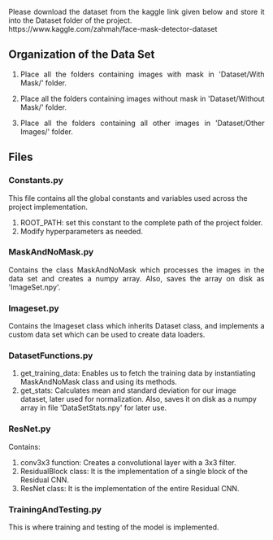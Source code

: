 <p align="justify">Please download the dataset from the kaggle link given below and store it into the Dataset folder of the project.<br>
https://www.kaggle.com/zahmah/face-mask-detector-dataset</p>

## Organization of the Data Set
1. <p align="justify">Place all the folders containing images with mask in 'Dataset/With Mask/' folder.</p>
2. <p align="justify">Place all the folders containing images without mask in 'Dataset/Without Mask/' folder.</p>
3. <p align="justify">Place all the folders containing all other images in 'Dataset/Other Images/' folder.</p>

## Files
### Constants.py
This file contains all the global constants and variables used across the project implementation.
1. ROOT_PATH: set this constant to the complete path of the project folder.
2. Modify hyperparameters as needed.

### MaskAndNoMask.py
<p align="justify">Contains the class MaskAndNoMask which processes the images in the data set and creates a numpy array. Also, saves the array on disk as 'ImageSet.npy'.</p>

### Imageset.py
<p align="justify">Contains the Imageset class which inherits Dataset class, and implements a custom data set which can be used to create data loaders.</p>

### DatasetFunctions.py
1. get_training_data: Enables us to fetch the training data by instantiating MaskAndNoMask class and using its methods.
2. get_stats: Calculates mean and standard deviation for our image dataset, later used for normalization. Also, saves it on disk as a numpy array in file 'DataSetStats.npy' for later use.

### ResNet.py
Contains:
1. conv3x3 function: Creates a convolutional layer with a 3x3 filter.
2. ResidualBlock class: It is the implementation of a single block of the Residual CNN.
3. ResNet class: It is the implementation of the entire Residual CNN.

### TrainingAndTesting.py
<p align="justify">This is where training and testing of the model is implemented.</p>

